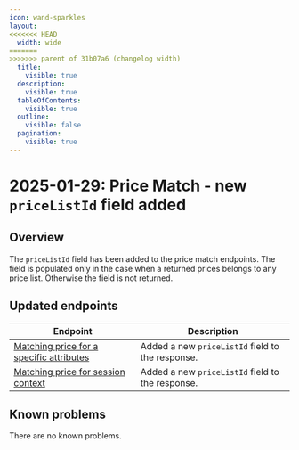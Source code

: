```yaml
---
icon: wand-sparkles
layout:
<<<<<<< HEAD
  width: wide
=======
>>>>>>> parent of 31b07a6 (changelog width)
  title:
    visible: true
  description:
    visible: true
  tableOfContents:
    visible: true
  outline:
    visible: false
  pagination:
    visible: true
---
```


# 2025-01-29: Price Match - new `priceListId` field added

## Overview

The `priceListId` field  has been added to the price match endpoints. The field is populated only in the case when a returned prices belongs to any price list. Otherwise the field is not returned.

## Updated endpoints

| Endpoint                                                                 | Description                                                    |
| ----------------------------------------------------------------------   | ---------------------------------------------------------------|
| [Matching price for a specific attributes](https://developer.emporix.io/api-references/api-guides/prices-and-taxes/price-service/api-reference/price-matching#post-price-tenant-match-prices) | Added a new `priceListId` field to the response.                                     |
| [Matching price for session context](https://developer.emporix.io/api-references/api-guides/prices-and-taxes/price-service/api-reference/price-matching#post-price-tenant-match-prices-by-context)  | Added a new `priceListId` field to the response. |


## Known problems

There are no known problems.
